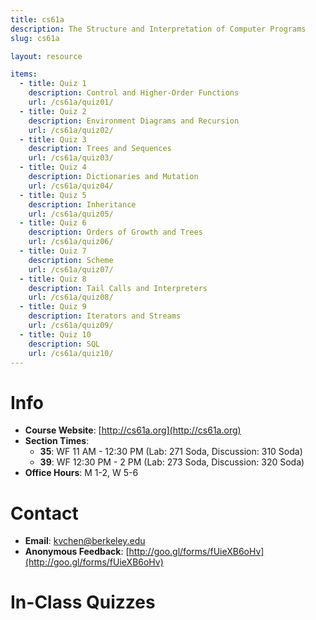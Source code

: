 ```yaml
---
title: cs61a
description: The Structure and Interpretation of Computer Programs
slug: cs61a

layout: resource

items:
  - title: Quiz 1
    description: Control and Higher-Order Functions
    url: /cs61a/quiz01/
  - title: Quiz 2
    description: Environment Diagrams and Recursion
    url: /cs61a/quiz02/
  - title: Quiz 3
    description: Trees and Sequences
    url: /cs61a/quiz03/
  - title: Quiz 4
    description: Dictionaries and Mutation
    url: /cs61a/quiz04/
  - title: Quiz 5
    description: Inheritance
    url: /cs61a/quiz05/
  - title: Quiz 6
    description: Orders of Growth and Trees
    url: /cs61a/quiz06/
  - title: Quiz 7
    description: Scheme
    url: /cs61a/quiz07/
  - title: Quiz 8
    description: Tail Calls and Interpreters
    url: /cs61a/quiz08/
  - title: Quiz 9
    description: Iterators and Streams
    url: /cs61a/quiz09/
  - title: Quiz 10
    description: SQL
    url: /cs61a/quiz10/
---
```


# Info

* **Course Website**: [http://cs61a.org](http://cs61a.org)
* **Section Times**:
  * **35**: WF 11 AM - 12:30 PM (Lab: 271 Soda, Discussion: 310 Soda)
  * **39**: WF 12:30 PM - 2 PM (Lab: 273 Soda, Discussion: 320 Soda)
* **Office Hours**: M 1-2, W 5-6


# Contact

* **Email**: [kvchen@berkeley.edu](mailto:kvchen@berkeley.edu)
* **Anonymous Feedback**: [http://goo.gl/forms/fUieXB6oHv](http://goo.gl/forms/fUieXB6oHv)


# In-Class Quizzes